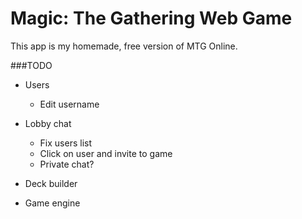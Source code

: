 # Magic: The Gathering Web Game

This app is my homemade, free version of MTG Online. 

###TODO

* Users
  * Edit username

* Lobby chat
  * Fix users list
  * Click on user and invite to game
  * Private chat?

* Deck builder
* Game engine

